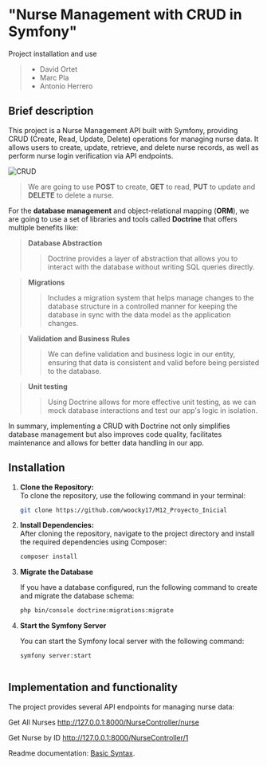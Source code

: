 # "Nurse Management with CRUD in Symfony"

Project installation and use

> - David Ortet
> - Marc Pla
> - Antonio Herrero

## Brief description

This project is a Nurse Management API built with Symfony, providing CRUD (Create, Read, Update, Delete) operations for managing nurse data. It allows users to create, update, retrieve, and delete nurse records, as well as perform nurse login verification via API endpoints.

![CRUD](https://media.licdn.com/dms/image/D4E12AQEs6G5nlBeiSg/article-cover_image-shrink_600_2000/0/1700011947400?e=2147483647&v=beta&t=ce2K9k-QgyoJZVdpxZJPsDjjex5nG_odjJEp1B0qRSY)

> We are going to use **POST** to create, **GET** to read, **PUT** to update and **DELETE** to delete a nurse.

For the **database management** and object-relational mapping (**ORM**), we are going to use a set of libraries and tools called **Doctrine** that offers multiple benefits like:

> **Database Abstraction**
>
> > Doctrine provides a layer of abstraction that allows you to interact with the database without writing SQL queries directly.

> **Migrations**
>
> > Includes a migration system that helps manage changes to the database structure in a controlled manner for keeping the database in sync with the data model as the application changes.

> **Validation and Business Rules**
>
> > We can define validation and business logic in our entity, ensuring that data is consistent and valid before being persisted to the database.

> **Unit testing**
>
> > Using Doctrine allows for more effective unit testing, as we can mock database interactions and test our app's logic in isolation.

In summary, implementing a CRUD with Doctrine not only simplifies database management but also improves code quality, facilitates maintenance and allows for better data handling in our app.

## Installation

1. **Clone the Repository:**  
   To clone the repository, use the following command in your terminal:

   ```bash
   git clone https://github.com/woocky17/M12_Proyecto_Inicial

   ```

2. **Install Dependencies:**  
    After cloning the repository, navigate to the project directory and install the required dependencies using Composer:

   ```bash
   composer install

   ```

3. **Migrate the Database**

    If you have a database configured, run the following command to create and migrate the database schema:
    ```bash
    php bin/console doctrine:migrations:migrate

4. **Start the Symfony Server**

    You can start the Symfony local server with the following command:
    ```bash
    symfony server:start



## Implementation and functionality
The project provides several API endpoints for managing nurse data:


Get All Nurses
http://127.0.0.1:8000/NurseController/nurse

Get Nurse by ID
http://127.0.0.1:8000/NurseController/1




Readme documentation: [Basic Syntax](https://www.markdownguide.org/basic-syntax/#overview).
```
